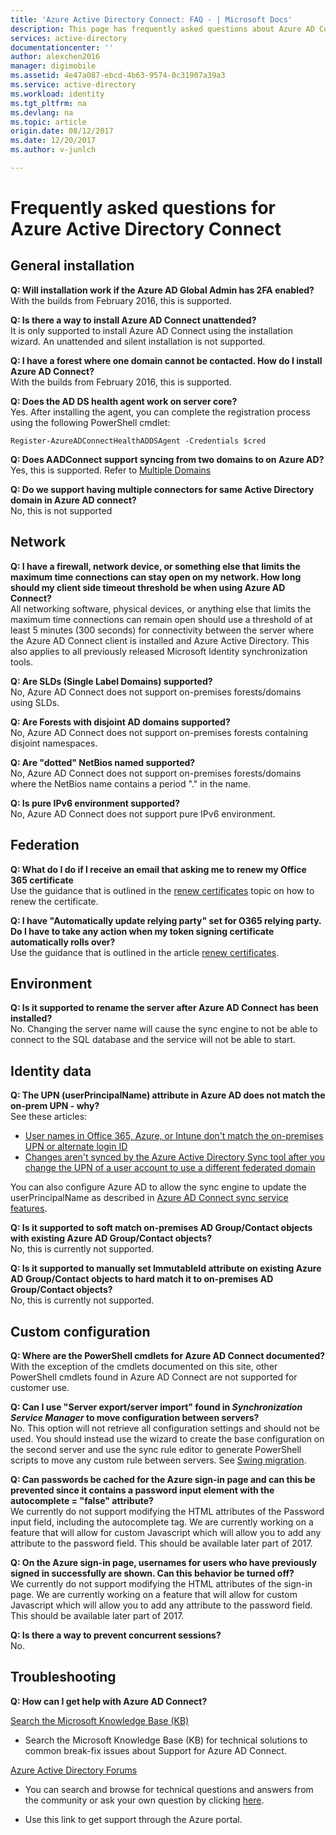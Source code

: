 ```yaml
---
title: 'Azure Active Directory Connect: FAQ - | Microsoft Docs'
description: This page has frequently asked questions about Azure AD Connect.
services: active-directory
documentationcenter: ''
author: alexchen2016
manager: digimobile
ms.assetid: 4e47a087-ebcd-4b63-9574-0c31907a39a3
ms.service: active-directory
ms.workload: identity
ms.tgt_pltfrm: na
ms.devlang: na
ms.topic: article
origin.date: 08/12/2017
ms.date: 12/20/2017
ms.author: v-junlch

---
```

# Frequently asked questions for Azure Active Directory Connect

## General installation
**Q: Will installation work if the Azure AD Global Admin has 2FA enabled?**  
With the builds from February 2016, this is supported.

**Q: Is there a way to install Azure AD Connect unattended?**  
It is only supported to install Azure AD Connect using the installation wizard. An unattended and silent installation is not supported.

**Q: I have a forest where one domain cannot be contacted. How do I install Azure AD Connect?**  
With the builds from February 2016, this is supported.

**Q: Does the AD DS health agent work on server core?**  
Yes. After installing the agent, you can complete the registration process using the following PowerShell cmdlet: 

`Register-AzureADConnectHealthADDSAgent -Credentials $cred`

**Q: Does AADConnect support syncing from two domains to on Azure AD?**</br>
Yes, this is supported. Refer to [Multiple Domains](active-directory-aadconnect-multiple-domains.md)
 
**Q: Do we support having multiple connectors for same Active Directory domain in Azure AD connect?**</br> 
No, this is not supported 

## Network
**Q: I have a firewall, network device, or something else that limits the maximum time connections can stay open on my network. How long should my client side timeout threshold be when using Azure AD Connect?**  
All networking software, physical devices, or anything else that limits the maximum time connections can remain open should use a threshold of at least 5 minutes (300 seconds) for connectivity between the server where the Azure AD Connect client is installed and Azure Active Directory. This also applies to all previously released Microsoft Identity synchronization tools.

**Q: Are SLDs (Single Label Domains) supported?**  
No, Azure AD Connect does not support on-premises forests/domains using SLDs.

**Q: Are Forests with disjoint AD domains supported?**  
No, Azure AD Connect does not support on-premises forests containing disjoint namespaces.

**Q: Are "dotted" NetBios named supported?**  
No, Azure AD Connect does not support on-premises forests/domains where the NetBios name contains a period "." in the name.

**Q: Is pure IPv6 environment supported?**  
No, Azure AD Connect does not support pure IPv6 environment.

## Federation
**Q: What do I do if I receive an email that asking me to renew my Office 365 certificate**  
Use the guidance that is outlined in the [renew certificates](active-directory-aadconnect-o365-certs.md) topic on how to renew the certificate.

**Q: I have "Automatically update relying party" set for O365 relying party. Do I have to take any action when my token signing certificate automatically rolls over?**  
Use the guidance that is outlined in the article [renew certificates](active-directory-aadconnect-o365-certs.md).

## Environment
**Q: Is it supported to rename the server after Azure AD Connect has been installed?**  
No. Changing the server name will cause the sync engine to not be able to connect to the SQL database and the service will not be able to start.

## Identity data
**Q: The UPN (userPrincipalName) attribute in Azure AD does not match the on-prem UPN - why?**  
See these articles:

- [User names in Office 365, Azure, or Intune don't match the on-premises UPN or alternate login ID](https://support.microsoft.com/kb/2523192)
- [Changes aren't synced by the Azure Active Directory Sync tool after you change the UPN of a user account to use a different federated domain](https://support.microsoft.com/kb/2669550)

You can also configure Azure AD to allow the sync engine to update the userPrincipalName as described in [Azure AD Connect sync service features](active-directory-aadconnectsyncservice-features.md).

**Q: Is it supported to soft match on-premises AD Group/Contact objects with existing Azure AD Group/Contact objects?**  
No, this is currently not supported.

**Q: Is it supported to manually set ImmutableId attribute on existing Azure AD Group/Contact objects to hard match it to on-premises AD Group/Contact objects?**  
No, this is currently not supported.

## Custom configuration
**Q: Where are the PowerShell cmdlets for Azure AD Connect documented?**  
With the exception of the cmdlets documented on this site, other PowerShell cmdlets found in Azure AD Connect are not supported for customer use.

**Q: Can I use "Server export/server import" found in *Synchronization Service Manager* to move configuration between servers?**  
No. This option will not retrieve all configuration settings and should not be used. You should instead use the wizard to create the base configuration on the second server and use the sync rule editor to generate PowerShell scripts to move any custom rule between servers. See [Swing migration](active-directory-aadconnect-upgrade-previous-version.md#swing-migration).

**Q: Can passwords be cached for the Azure sign-in page and can this be prevented since it contains a password input element with the autocomplete = "false" attribute?**</br>
We currently do not support modifying the HTML attributes of the Password input field, including the autocomplete tag. We are currently working on a feature that will allow for custom Javascript which will allow you to add any attribute to the password field. This should be available later part of 2017.

**Q: On the Azure sign-in page, usernames for users who have previously signed in successfully are shown.  Can this behavior be turned off?**</br>
We currently do not support modifying the HTML attributes of the sign-in page. We are currently working on a feature that will allow for custom Javascript which will allow you to add any attribute to the password field. This should be available later part of 2017.

**Q: Is there a way to prevent concurrent sessions?**</br>
No.

## Troubleshooting
**Q: How can I get help with Azure AD Connect?**

[Search the Microsoft Knowledge Base (KB)](https://www.microsoft.com/en-us/Search/result.aspx?q=azure%20active%20directory%20connect&form=mssupport)

- Search the Microsoft Knowledge Base (KB) for technical solutions to common break-fix issues about Support for Azure AD Connect.

[Azure Active Directory Forums](https://social.msdn.microsoft.com/Forums/azure/en-US/home?forum=WindowsAzureAD)

- You can search and browse for technical questions and answers from the community or ask your own question by clicking [here](https://social.msdn.microsoft.com/Forums/azure/en-US/newthread?category=windowsazureplatform&forum=WindowsAzureAD&prof=required).

- Use this link to get support through the Azure portal.


<!--Update_Description: wording update-->